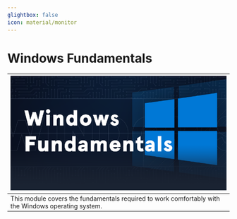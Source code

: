 ```yaml
---
glightbox: false
icon: material/monitor
---
```


# Windows Fundamentals

| [![](assets/logo.png)](https://academy.hackthebox.com/course/preview/windows-fundamentals) |
|---|
| This module covers the fundamentals required to work comfortably with the Windows operating system. |
